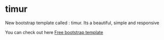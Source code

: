 # timur
New bootstrap template called : timur. Its a beautiful, simple and responsive

You can check out here <a href="http://www.thejibran.com">Free bootstrap template</a>
